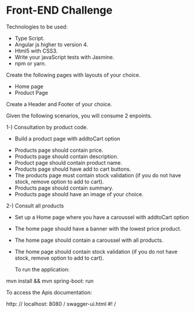 # Front-END Challenge

Technologies to be used:

* Type Script.
* Angular js higher to version 4.
* Html5 with CSS3.
* Write your javaScript tests with Jasmine.
* npm or yarn.


Create the following pages with layouts of your choice.

- Home page
- Product Page

Create a Header and Footer of your choice.


Given the following scenarios, you will consume 2 enpoints.

1-) Consultation by product code.

 * Build a product page with addtoCart option
 
 - Products page should contain price.
 - Products page should contain description.
 - Product page should contain product name.
 - Products page should have add to cart buttons.
 - The products page must contain stock validation (if you do not have stock, remove option to add to cart).
 - Products page should contain summary.
 - Products page should have an image of your choice.
 

2-) Consult all products

  * Set up a Home page where you have a caroussel with addtoCart option
  
  - The home page should have a banner with the lowest price product.
  - The home page should contain a caroussel with all products.
  - The home page should contain stock validation (if you do not have stock, remove option to add to cart).
  
  
  
    To run the application:
  
   mvn install && mvn spring-boot: run
   
   To access the Apis documentation:
   
   http: // localhost: 8080 / swagger-ui.html #! /
